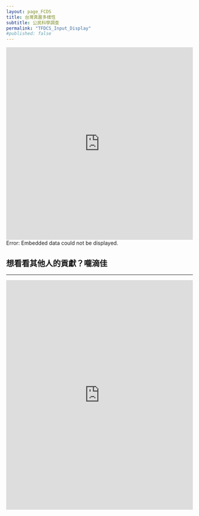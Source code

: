 ```yaml
---
layout: page_FCDS
title: 台灣真菌多樣性
subtitle: 公民科學調查
permalink: "TFDCS_Input_Display"
#published: false
---
```

<iframe referrerpolicy="no-referrer-when-downgrade" height="520" width="100%" style="border:none;" src="https://view-awesome-table.com/-MdcEQCP3pRK4wRmkIG_/view"></iframe>
<object data="https://script.google.com/macros/s/AKfycbxrdsNgC6D8sihpNH5xGfSOjjIH82lenuD3iHG1N_sgYH5UpKelrn0WMC0vROZ-utEmUw/exec" width="100%" height="1100">
    Error: Embedded data could not be displayed.
</object>
<h2>想看看其他人的貢獻？嚨滴佳</h2>
<hr>
<iframe referrerpolicy="no-referrer-when-downgrade" height="620" width="100%" style="border:none;" src="https://view-awesome-table.com/-MdcIcYQ-6J01f22E6UG/view"></iframe>


